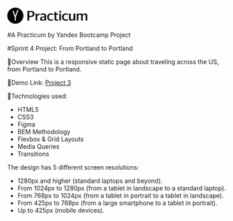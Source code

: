 ![](/images/logo.png)

#A Practicum by Yandex Bootcamp Project

#Sprint 4 Project: From Portland to Portland

:link:Overview
This is a responsive static page about traveling across the US, from Portland to Portland. 

:link:Demo Link: [Project 3](https://jmmoseley.github.io/web_project_3/)

:link:Technologies used:
* HTML5
* CSS3 
* Figma
* BEM Methodology
* Flexbox & Grid Layouts
* Media Queries
* Transitions

The design has 5 different screen resolutions:
*	1280px and higher (standard laptops and beyond).
*	From 1024px to 1280px (from a tablet in landscape to a standard laptop).
*	From 768px to 1024px (from a tablet in portrait to a tablet in landscape).
*	From 425px to 768px (from a large smartphone to a tablet in portrait).
*	Up to 425px (mobile devices).